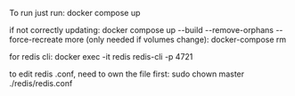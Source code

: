 

To run just run:
    docker compose up

if not correctly updating:
    docker compose up --build --remove-orphans --force-recreate
    more (only needed if volumes change):
        docker-compose rm

for redis cli:
    docker exec -it redis redis-cli -p 4721

to edit redis .conf, need to own the file first:
    sudo chown master ./redis/redis.conf

